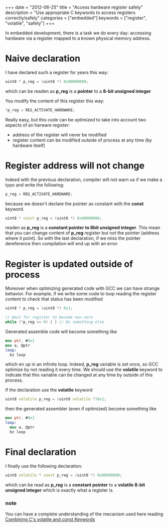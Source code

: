 +++
date = "2012-06-25"
title = "Access hardware register safely"
description = "Use appropriate C keywords to access registers correctly/safely"
categories = ["embedded"]
keywords = ["register", "volatile", "safety"]
+++

In embedded development, there is a task we do every day: accessing hardware via
a register mapped to a known physical memory address.

# Naive declaration

I have declared such a register for years this way:

```cpp
uint8 * p_reg = (uint8 *) 0x00080000;
```

which can be readen as **p_reg** is a **pointer** to a **8-bit unsigned integer**


You modify the content of this register this way:

```cpp
*p_reg = REG_ACTIVATE_HARDWARE;
```

Really easy, but this code can be *optimized* to take into account two aspects
of an harware register:

 * address of the register will never be modified
 * register content can be modified outside of process at any time (by hardware itself)

# Register address will not change

Indeed with the previous declaration, compiler will not warn us if we make a
typo and write the following:

```cpp
p_reg = REG_ACTIVATE_HARDWARE;
```

because we doesn't declare the pointer as constant with the **const** keyword.

```cpp
uint8 * const p_reg = (uint8 *) 0x00080000;
```

readen as **p_reg** is a **constant pointer to 8bit unsigned integer**. This
mean that you can change content of **p_reg** register but not the pointer
(address where it point). So with the last declaration, if we miss the pointer
dereference then compilation will end up with an error.


# Register is updated outside of process

Moreover when optimizing generated code with GCC we can have strange behavior.
For example, if we write some code to loop reading the register content to check
that status has been modified

```cpp
uint8 * p_reg = (uint8 *) 0x1;

// Wait for register to become non-zero
while (*p_reg == 0) { } // Do something else
```

Generated assemble code will become something like

```nasm
mov ptr, #0x1
mov a, @ptr
loop:
  bz loop
```
which en up in an infinite loop. Indeed, **p_reg** variable is set once, so GCC
optimize by not reading it every time. We should use the **volatile** keyword to
indicate that this variable can be changed at any time by outside of this process.

If the declaration use the **volatile** keyword

```cpp
uint8 volatile p_reg = (uint8 volatile *)0x1;
```

then the generated assembler (even if optimized) become something like

```nasm
mov ptr, #0x1
loop:
  mov a, @ptr
  bz loop
```


# Final declaration

I finally use the following declaration:

```cpp
uint8 volatile * const p_reg = (uint8 *) 0x00080000;
```

which can be read as **p_reg** is a **constant pointer** to a **volatile 8-bit unsigned integer** which is exactly what a register is.


### note

You can have a complete understanding of the mecanism used here reading
[Combining C's volatile and const Keywords](http://embeddedgurus.com/barr-code/2012/01/combining-cs-volatile-and-const-keywords/)

